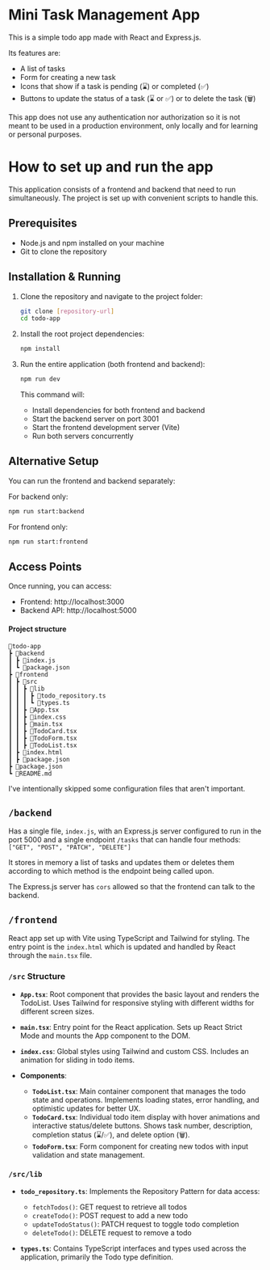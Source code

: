 # Mini Task Management App

This is a simple todo app made with React and Express.js.

Its features are:

- A list of tasks
- Form for creating a new task
- Icons that show if a task is pending (⌛) or completed (✅)
- Buttons to update the status of a task (⌛ or ✅) or to delete the task (🗑️)

This app does not use any authentication nor authorization so it is not meant to be used in a production environment, only locally and for learning or personal purposes.

# How to set up and run the app

This application consists of a frontend and backend that need to run simultaneously. The project is set up with convenient scripts to handle this.

## Prerequisites

- Node.js and npm installed on your machine
- Git to clone the repository

## Installation & Running

1. Clone the repository and navigate to the project folder:

   ```bash
   git clone [repository-url]
   cd todo-app
   ```

2. Install the root project dependencies:

   ```bash
   npm install
   ```

3. Run the entire application (both frontend and backend):

   ```bash
   npm run dev
   ```

   This command will:

   - Install dependencies for both frontend and backend
   - Start the backend server on port 3001
   - Start the frontend development server (Vite)
   - Run both servers concurrently

## Alternative Setup

You can run the frontend and backend separately:

For backend only:

```bash
npm run start:backend
```

For frontend only:

```bash
npm run start:frontend
```

## Access Points

Once running, you can access:

- Frontend: http://localhost:3000
- Backend API: http://localhost:5000

#### Project structure

```
📂todo-app
┣ 📂backend
┃ ┣ 📜index.js
┃ ┗ 📜package.json
┣ 📂frontend
┃ ┣ 📂src
┃ ┃ ┣ 📂lib
┃ ┃ ┃ ┣ 📜todo_repository.ts
┃ ┃ ┃ ┗ 📜types.ts
┃ ┃ ┣ 📜App.tsx
┃ ┃ ┣ 📜index.css
┃ ┃ ┣ 📜main.tsx
┃ ┃ ┣ 📜TodoCard.tsx
┃ ┃ ┣ 📜TodoForm.tsx
┃ ┃ ┣ 📜TodoList.tsx
┃ ┣ 📜index.html
┃ ┣ 📜package.json
┣ 📜package.json
┗ 📜README.md
```

I've intentionally skipped some configuration files that aren't important.

## `/backend`

Has a single file, `index.js`, with an Express.js server configured to run in the port 5000 and a single endpoint `/tasks` that can handle four methods: `["GET", "POST", "PATCH", "DELETE"]`

It stores in memory a list of tasks and updates them or deletes them according to which method is the endpoint being called upon.

The Express.js server has `cors` allowed so that the frontend can talk to the backend.

## `/frontend`

React app set up with Vite using TypeScript and Tailwind for styling. The entry point is the `index.html` which is updated and handled by React through the `main.tsx` file.

### `/src` Structure

- **`App.tsx`**: Root component that provides the basic layout and renders the TodoList. Uses Tailwind for responsive styling with different widths for different screen sizes.

- **`main.tsx`**: Entry point for the React application. Sets up React Strict Mode and mounts the App component to the DOM.

- **`index.css`**: Global styles using Tailwind and custom CSS. Includes an animation for sliding in todo items.

- **Components**:
  - **`TodoList.tsx`**: Main container component that manages the todo state and operations. Implements loading states, error handling, and optimistic updates for better UX.
  - **`TodoCard.tsx`**: Individual todo item display with hover animations and interactive status/delete buttons. Shows task number, description, completion status (⌛/✅), and delete option (🗑️).
  - **`TodoForm.tsx`**: Form component for creating new todos with input validation and state management.

### `/src/lib`

- **`todo_repository.ts`**: Implements the Repository Pattern for data access:

  - `fetchTodos()`: GET request to retrieve all todos
  - `createTodo()`: POST request to add a new todo
  - `updateTodoStatus()`: PATCH request to toggle todo completion
  - `deleteTodo()`: DELETE request to remove a todo

- **`types.ts`**: Contains TypeScript interfaces and types used across the application, primarily the Todo type definition.
